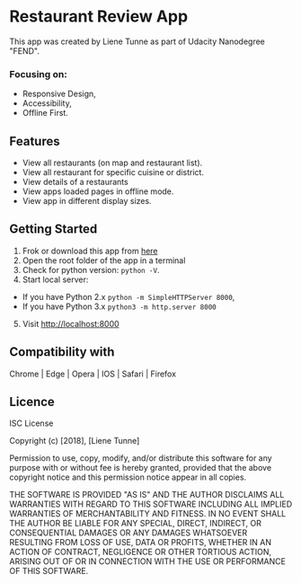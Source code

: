 # Restaurant Review App

This app was created by Liene Tunne  as part of Udacity Nanodegree "FEND".

### Focusing on:
- Responsive Design,
- Accessibility,
- Offline First.

## Features
- View all restaurants (on map and restaurant list).
- View all restaurant for specific cuisine or district.
- View details of a restaurants
- View apps loaded pages in offline mode.
- View app in different display sizes.

## Getting Started
1. Frok or download this app from
[here](https://github.com/lienetunne/mws-restaurant-stage-1)
2. Open the root folder of the app in a terminal
3. Check for python version:  `python -V`.
4. Start local server:
- If you have Python 2.x `python -m SimpleHTTPServer 8000`,
- If you have Python 3.x `python3 -m http.server 8000`
5. Visit [http://localhost:8000](http://localhost:8000)

## Compatibility with
 Chrome | Edge | Opera | IOS | Safari | Firefox

## Licence
ISC License

Copyright (c) [2018], [Liene Tunne]

Permission to use, copy, modify, and/or distribute this software for any
purpose with or without fee is hereby granted, provided that the above
copyright notice and this permission notice appear in all copies.

THE SOFTWARE IS PROVIDED "AS IS" AND THE AUTHOR DISCLAIMS ALL WARRANTIES
WITH REGARD TO THIS SOFTWARE INCLUDING ALL IMPLIED WARRANTIES OF
MERCHANTABILITY AND FITNESS. IN NO EVENT SHALL THE AUTHOR BE LIABLE FOR
ANY SPECIAL, DIRECT, INDIRECT, OR CONSEQUENTIAL DAMAGES OR ANY DAMAGES
WHATSOEVER RESULTING FROM LOSS OF USE, DATA OR PROFITS, WHETHER IN AN
ACTION OF CONTRACT, NEGLIGENCE OR OTHER TORTIOUS ACTION, ARISING OUT OF
OR IN CONNECTION WITH THE USE OR PERFORMANCE OF THIS SOFTWARE.
